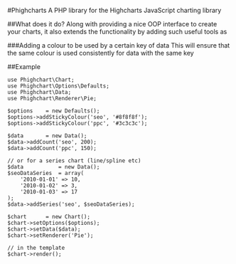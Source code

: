 #Phighcharts
A PHP library for the Highcharts JavaScript charting library

##What does it do?
Along with providing a nice OOP interface to create your charts, it also
extends the functionality by adding such useful tools as

###Adding a colour to be used by a certain key of data
This will ensure that the same colour is used consistently for data with the same key

##Example

    use Phighchart\Chart;
    use Phighchart\Options\Defaults;
    use Phighchart\Data;
    use Phighchart\Renderer\Pie;

    $options    = new Defaults();
    $options->addStickyColour('seo', '#8f8f8f');
    $options->addStickyColour('ppc', '#3c3c3c');

    $data       = new Data();
    $data->addCount('seo', 200);
    $data->addCount('ppc', 150);

    // or for a series chart (line/spline etc)
    $data           = new Data();
    $seoDataSeries  = array(
        '2010-01-01' => 10,
        '2010-01-02' => 3,
        '2010-01-03' => 17
    );
    $data->addSeries('seo', $seoDataSeries);

    $chart      = new Chart();
    $chart->setOptions($options);
    $chart->setData($data);
    $chart->setRenderer('Pie');

    // in the template
    $chart->render();